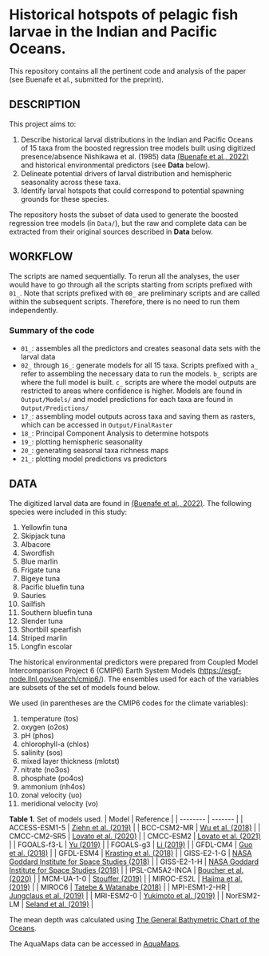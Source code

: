 # Historical hotspots of pelagic fish larvae in the Indian and Pacific Oceans.
This repository contains all the pertinent code and analysis of the paper (see Buenafe et al., submitted for the preprint).

## DESCRIPTION
This project aims to:

1. Describe historical larval distributions in the Indian and Pacific Oceans of 15 taxa from the boosted regression tree models built using digitized presence/absence Nishikawa et al. (1985) data [(Buenafe et al., 2022)](https://doi.org/10.1038/s41597-022-01528-7) and historical environmental predictors (see __Data__ below).
2. Delineate potential drivers of larval distribution and hemispheric seasonality across these taxa.
3. Identify larval hotspots that could correspond to potential spawning grounds for these species.

The repository hosts the subset of data used to generate the boosted regression tree models (in `Data/`), but the raw and complete data can be extracted from their original sources described in __Data__ below.

## WORKFLOW
The scripts are named sequentially. To rerun all the analyses, the user would have to go through all the scripts starting from scripts prefixed with `01_`. Note that scripts prefixed with `00_` are preliminary scripts and are called within the subsequent scripts. Therefore, there is no need to run them independently.

### Summary of the code
- `01_`: assembles all the predictors and creates seasonal data sets with the larval data
- `02_` through `16_`: generate models for all 15 taxa. Scripts prefixed with `a_` refer to assembling the necessary data to run the models. `b_` scripts are where the full model is built. `c_` scripts are where the model outputs are restricted to areas where confidence is higher. Models are found in `Output/Models/` and model predictions for each taxa are found in `Output/Predictions/`
- `17_`: assembling model outputs across taxa and saving them as rasters, which can be accessed in `Output/FinalRaster`
- `18_`: Principal Component Analysis to determine hotspots
- `19_`: plotting hemispheric seasonality
- `20_`: generating seasonal taxa richness maps
- `21_`: plotting model predictions vs predictors

## DATA
The digitized larval data are found in [(Buenafe et al., 2022)](https://doi.org/10.1038/s41597-022-01528-7). The following species were included in this study:

1. Yellowfin tuna
2. Skipjack tuna
3. Albacore
4. Swordfish
5. Blue marlin
6. Frigate tuna
7. Bigeye tuna
8. Pacific bluefin tuna
9. Sauries
10. Sailfish
11. Southern bluefin tuna
12. Slender tuna
13. Shortbill spearfish
14. Striped marlin
15. Longfin escolar

The historical environmental predictors were prepared from Coupled Model Intercomparison Project 6 (CMIP6) Earth System Models (https://esgf-node.llnl.gov/search/cmip6/). The ensembles used for each of the variables are subsets of the set of models found below. 

We used (in parentheses are the CMIP6 codes for the climate variables): 

1. temperature (tos)
2. oxygen (o2os)
3. pH (phos)
4. chlorophyll-a (chlos)
5. salinity (sos)
6. mixed layer thickness (mlotst)
7. nitrate (no3os)
8. phosphate (po4os)
9. ammonium (nh4os)
10. zonal velocity (uo)
11. meridional velocity (vo)


__Table 1.__ Set of models used.
| Model    | Reference |
| -------- | ------- |
| ACCESS-ESM1-5 | [Ziehn et al. (2019)](http://doi.org/10.22033/ESGF/CMIP6.4272) |
| BCC-CSM2-MR | [Wu et al. (2018)](http://doi.org/10.22033/ESGF/CMIP6.2948) |
| CMCC-CM2-SR5 | [Lovato et al. (2020)](http://doi.org/10.22033/ESGF/CMIP6.3825) |
| CMCC-ESM2 | [Lovato et al. (2021)](http://doi.org/10.22033/ESGF/CMIP6.13195) |
| FGOALS-f3-L | [Yu (2019)](http://doi.org/10.22033/ESGF/CMIP6.3355) |
| FGOALS-g3 | [Li (2019)](http://doi.org/10.22033/ESGF/CMIP6.3356) |
| GFDL-CM4 | [Guo et al. (2018)](http://doi.org/10.22033/ESGF/CMIP6.8594) |
| GFDL-ESM4 | [Krasting et al. (2018)](http://doi.org/10.22033/ESGF/CMIP6.8597) |
| GISS-E2-1-G | [NASA Goddard Institute for Space Studies (2018)](http://doi.org/10.22033/ESGF/CMIP6.7127) |
| GISS-E2-1-H | [NASA Goddard Institute for Space Studies (2018)](http://doi.org/10.22033/ESGF/CMIP6.7128) |
| IPSL-CM5A2-INCA | [Boucher et al. (2020)](http://doi.org/10.22033/ESGF/CMIP6.13661) |
| MCM-UA-1-0 | [Stouffer (2019)](http://doi.org/10.22033/ESGF/CMIP6.8888) |
| MIROC-ES2L | [Hajima et al. (2019)](http://doi.org/10.22033/ESGF/CMIP6.5602) |
| MIROC6 | [Tatebe & Watanabe (2018)](http://doi.org/10.22033/ESGF/CMIP6.5603) |
| MPI-ESM1-2-HR | [Jungclaus et al. (2019)](http://doi.org/10.22033/ESGF/CMIP6.6594) |
| MRI-ESM2-0 | [Yukimoto et al. (2019)](http://doi.org/10.22033/ESGF/CMIP6.6842) |
| NorESM2-LM | [Seland et al. (2019)](http://doi.org/10.22033/ESGF/CMIP6.8036) |

The mean depth was calculated using [The General Bathymetric Chart of the Oceans](https://www.gebco.net/data_and_products/gridded_bathymetry_data/).

The AquaMaps data can be accessed in [AquaMaps](https://www.aquamaps.org/).